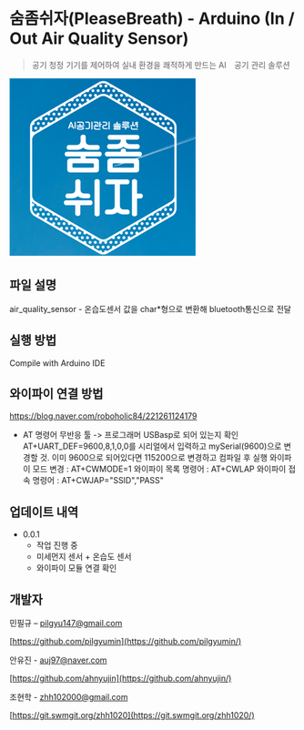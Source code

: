 # 숨좀쉬자(PleaseBreath) - Arduino (In / Out Air Quality Sensor)
> 공기 청정 기기를 제어하여 실내 환경을 쾌적하게 만드는 AI　공기 관리 솔루션

![pb](./image/pb.png)

## 파일 설명 

air_quality_sensor - 온습도센서 값을 char*형으로 변환해 bluetooth통신으로 전달

## 실행 방법

Compile with Arduino IDE

## 와이파이 연결 방법
https://blog.naver.com/roboholic84/221261124179
- AT 명령어 무반응 
툴 -> 프로그래머 USBasp로 되어 있는지 확인
AT+UART_DEF=9600,8,1,0,0를 시리얼에서 입력하고 mySerial(9600)으로 변경할 것.
이미 9600으로 되어있다면 115200으로 변경하고 컴파일 후 실행
와이파이 모드 변경 : AT+CWMODE=1
와이파이 목록 명령어 : AT+CWLAP
와이파이 접속 명령어 : AT+CWJAP="SSID","PASS"


## 업데이트 내역

* 0.0.1
    * 작업 진행 중
    * 미세먼지 센서 + 온습도 센서
    * 와이파이 모듈 연결 확인
    
## 개발자

민필규 – pilgyu147@gmail.com

[https://github.com/pilgyumin](https://github.com/pilgyumin/)

안유진 - auj97@naver.com

[https://github.com/ahnyujin](https://github.com/ahnyujin/)

조현학 - zhh102000@gmail.com

[https://git.swmgit.org/zhh1020](https://git.swmgit.org/zhh1020/)    